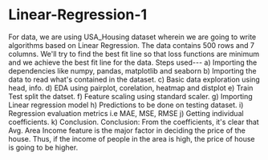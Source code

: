 # Linear-Regression-1
For data, we are using USA_Housing dataset wherein we are going to write algorithms based on Linear Regression. The data contains 500 rows and 7 columns. We'll try to find the best fit line so that loss functions are minimum and we achieve the best fit line for the data.
Steps used---
a) Importing the dependencies like numpy, pandas, matplotlib and seaborn
b) Importing the data to read what's contained in the dataset.
c) Basic data exploration using head, info.
d) EDA using pairplot, corelation, heatmap and distplot
e) Train Test split the datset.
f) Feature scaling using standard scaler.
g) Importing Linear regression model
h) Predictions to be done on testing dataset.
i) Regression evaluation metrics i.e MAE, MSE, RMSE
j) Getting individual coefficients.
k) Conclusion.
Conclusion: From the coefficients, it's clear that Avg. Area Income feature is the major factor in deciding the price of the house. Thus, if the income of people in the area is high, the price of house is going to be higher.

